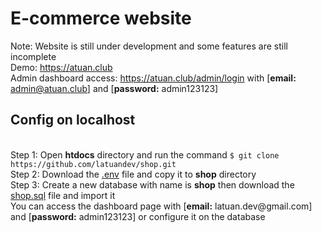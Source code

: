 # E-commerce website
Note: Website is still under development and some features are still incomplete <br>
Demo: https://atuan.club <br>
Admin dashboard access: https://atuan.club/admin/login with [<b>email:</b> admin@atuan.club] and [<b>password:</b> admin123123]
<h2>Config on localhost</h2> <br>
Step 1: Open <b>htdocs</b> directory and run the command <code>$ git clone https://github.com/latuandev/shop.git</code> <br>
Step 2: Download the <a href="https://drive.google.com/file/d/1ZDAlh0gMi-GvHS1ScQCNK_6_8rTsrsMU/view?usp=sharing" target="_blank">.env</a> file and copy it to <b>shop</b> directory <br>
Step 3: Create a new database with name is <b>shop</b> then download the <a href="https://drive.google.com/file/d/1zxtWkvGjRn_vPT7oeNXeYLt7w2vC0NUE/view?usp=sharing" target="_blank">shop.sql</a> file and import it <br>
You can access the dashboard page with [<b>email:</b> latuan.dev@gmail.com] and [<b>password:</b> admin123123] or configure it on the database
